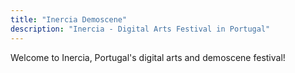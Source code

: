 ```yaml
---
title: "Inercia Demoscene"
description: "Inercia - Digital Arts Festival in Portugal"
---
```


Welcome to Inercia, Portugal's digital arts and demoscene festival!
